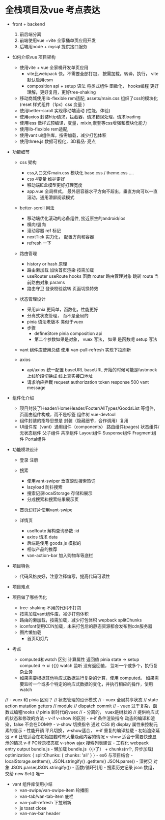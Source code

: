 #  全栈项目及vue 考点表达

- front + backend 
    1. 前后端分离 
    2. 前端使用vue +vite 全家桶单页应用开发
    3. 后端用node + mysql 提供接口服务

- 如何介绍vue 项目架构
    - 使用vite + vue 全家桶开发单页应用
        - vite比webpack 快，不需要全部打包， 按需加载，转译，执行，
            vite默认启用esm 
        - composition api + setup 语法 将类式组件 函数化， hooks编程
            更好理解，更好复用，更好tree-shaking
    - 移动商城使用lib-flexible rem适配,  assets/main.css 组织了css的模块化(reset 样式组件（1px）css 变量 )
    - 使用better-scroll 实现移动端滚动 (性能，体验)
    - 使用axios 封装http请求，拦截器，请求错误处理，请求loading
    - 使用less 做样式预编译，变量，mixin,嵌套等css增强和模块化能力
    - 使用lib-flexible rem适配,  
    - 使用vant ui组件库，按需加载，减少打包体积
    - 使用three.js 数据可视化，3D看品· 亮点

- 功能细节
    - css 架构
        - css入口文件main.css 模块化 base.css / theme.css .... 
        - css 4变量  维护更好
        - 移动端IE盒模型更好打理宽度
        - app.vue 全局样式， 最外层容器水平方向不超出，垂直方向可以一直滚动，通用滑屏阅读模式
    - better-scroll 用法
        - 移动端优化滚动的必备组件, 接近原生的android/ios
        - 横向/竖向 
        - 滚动容器 ref 标记
        - nextTick 实力化， 配置方向和容器
        - refresh 一下
    - 路由管理
        - history or hash 
            原理
        - 路由懒加载
            加快首页渲染 按需加载
        - useRouter  useRoute hooks 函数
            router  路由管理对象  跳转 
            route  当前路由对象  params
        - 路由守卫
            登录校验跳转
            页面切换特效

    - 状态管理设计
        - 采用pinia 更简单，函数化，性能更好
        - 分离式状态管理， 而不是全局的
        - pinia 语法老版本  类似于vuex 
        - 步骤
            - defineStore pinia composition api 
            - 第二个参数如果是对象， vuex 写法， 如果 是函数呢 setup 写法 
    - vant 组件库使用总结
        使用 van-pull-refresh 实现下拉刷新
    - axios 
        - api/axios 统一配置 baseURL
            baseURL 开始的时候可能是fastmock
            上线阶段切换成 线上真实接口地址
        - 请求响应拦截
            request   authorization token 
            response 500  vant message 



- 组件化介绍
    - 项目封装了Header/HomeHeader/Footer/AllTypes/GoodsList 等组件， 页面由组件构成，而不是标签
        组件树 vue-devtool
    - 组件封装的指导思想是 封装（隐藏细节，合作调用）复用
    - UI组件库（vant）通用组件（components） 路由组件(pages)
        状态组件/无状态组件 父子组件 共享组件 Layout组件 Suspense组件 Fragment组件 Portal组件

- 功能模块设计
    - 登录 注册
    - 搜索
        - 使用vant-swiper 垂直滚动搜索热词
        - lazyload 防抖搜索 
        - 搜索记录localStorage 存储和展示
        - 分成搜索和搜索结果展示页

    - 首页幻灯片使用vant-swipe 
    - 详情页
        - useRoute 解构查询参数 :id
        - axios 请求 data
        - 后端是使用 goods.js 模拟的
        - 相似产品的推荐
        - van-action-bar 加入购物车等底栏

- 项目特色
    - 代码风格良好，注意注释编写，提高代码可读性

- 项目难点

- 项目做了哪些优化
    - tree-shaking 不用的代码不打包
    - 按需加载vant组件库，减少打包体积
    - 路由的懒加载，按需加载，减少打包体积
        wepback splitChunks 
    - iconfont使用CDN加载，未来打包后的静态资源都会发布到cdn服务器
    - 图片懒加载
        - 首页幻灯片
    

- 考点
    - computed和watch 区别
        计算属性 返回值 pinia state -> setup computed -> ui  {{}}
        watch 监听 没有返回值， 监听一个或多个，执行复杂业务
    - 如果需要根据其他响应式数据进行复杂的计算，使用 computed。
        如果需要监听一个或多个特定的响应式数据的变化，并执行相应的操作，使用 watch

// - vuex 和 pinia 区别？
//     状态管理的设计模式
//     - vuex  全局共享状态
//         state action mutation getters 
//         module 
//         dispatch commit 
//     - vuex 过于复杂，函数式编程hooks 
//         pinia 新时代的vuex 
//         - 分离的， vuex是树状的
// 提供响应式的状态和修改的方法
    - v-if v-show 的区别
        - v-if 条件渲染指令 动态的编译和渲染，false 不会在DOM中
        - v-show 切换指令 通过 CSS 的 display 属性来控制元素的显示
        - 性能开销
            平凡切换，v-show适合， v-if 重复的编译挂载
        - 初始渲染延迟
            v-if 比较适合在初始加载时有大量隐藏内容的情况 
            v-show 适合于需要快速显示的情况
        v-if  PC登录模态框
        v-show ajax 搜索列表建议 
    - 工程化
        webpack entry output bundle.js
        - 懒加载
            bundle.js（小了） + chunks(n个, 异步加载)
            optimization: {
                splitChunks: {
                chunks: 'all'
                }
            }
    - es6 与项目结合
        - localStorage.setItem(), JSON.stringify()
            .getItem()  JSON.parse()
        - 深拷贝
            对象 
            JSON.parse(JSON.stringify())
            - 函数/循环引用
        -  搜索历史记录
            json 数组， 交给 new Set()  唯一



- vant 组件库使用小结
    - van-swipe/van-swipe-item 轮播图
    -  van-tab/van-tab-item  底栏
    - van-pull-refresh 下拉刷新
    - js toast close 
    - van-nav-bar header 